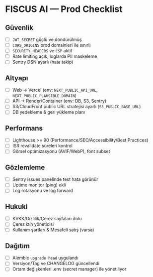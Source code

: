 # FISCUS AI — Prod Checklist

## Güvenlik
- [ ] `JWT_SECRET` güçlü ve döndürülmüş
- [ ] `CORS_ORIGINS` prod domainleri ile sınırlı
- [ ] `SECURITY_HEADERS` ve `CSP` aktif
- [ ] Rate limiting açık, loglarda PII maskeleme
- [ ] Sentry DSN ayarlı (hata takip)

## Altyapı
- [ ] Web → Vercel (env: `NEXT_PUBLIC_API_URL`, `NEXT_PUBLIC_PLAUSIBLE_DOMAIN`)
- [ ] API → Render/Container (env: DB, S3, Sentry)
- [ ] S3/CloudFront public URL stratejisi ayarlı (`S3_PUBLIC_BASE_URL`)
- [ ] DB yedekleme & geri yükleme planı

## Performans
- [ ] Lighthouse >= 90 (Performance/SEO/Accessibility/Best Practices)
- [ ] ISR revalidate süreleri kontrol
- [ ] Görsel optimizasyonu (AVIF/WebP), font subset

## Gözlemleme
- [ ] Sentry issues panelinde test hata görünür
- [ ] Uptime monitor (ping) ekli
- [ ] Log rotasyonu ve log forward

## Hukuki
- [ ] KVKK/Gizlilik/Çerez sayfaları dolu
- [ ] Çerez izin yöneticisi
- [ ] Kullanım şartları & Mesafeli satış (varsa)

## Dağıtım
- [ ] Alembic `upgrade head` uygulandı
- [ ] Versiyon/Tag ve CHANGELOG güncellendi
- [ ] Ortam değişkenleri .env (secret manager) ile yönetiliyor
